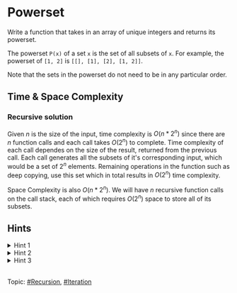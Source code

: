 # Powerset
Write a function that takes in an array of unique integers and returns its powerset.

The powerset `P(x)` of a set `x` is the set of all subsets of `x`. 
For example, the powerset of `[1, 2]` is `[[], [1], [2], [1, 2]]`.

Note that the sets in the powerset do not need to be in any particular order.

## Time & Space Complexity

### Recursive solution
Given $n$ is the size of the input, time complexity is $O(n * 2^n)$ since there are $n$ function
calls and each call takes $O(2^n)$ to complete. Time complexity of each call dependes on the size
of the result, returned from the previous call. Each call generates all the subsets of it's 
corresponding input, which would be a set of $2^n$ elements. Remaining operations in the function 
such as deep copying, use this set which in total results in $O(2^n)$ time complexity.

Space Complexity is also $O(n * 2^n)$. We will have $n$ recursive function calls on the call stack,
each of which requires $O(2^n)$ space to store all of its subsets.

## Hints
<details>
<summary>Hint 1</summary>
Try thinking about the base cases. What is the powerset of the empty set?  What is the powerset 
of sets of length 1?
</details>

<details>
<summary>Hint 2</summary>
If you were to take the input set `x` and add an element to it, how would the resulting powerset 
change?
</details>

<details>
<summary>Hint 3</summary>
Can you solve this problem recursively? Can you solve it iteratively? What are the advantages 
and disadvantages of using either approach?
</details>

</br>

Topic: [#Recursion](), [#Iteration]()